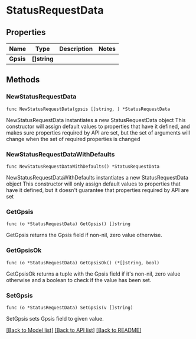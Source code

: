 # StatusRequestData

## Properties

Name | Type | Description | Notes
------------ | ------------- | ------------- | -------------
**Gpsis** | **[]string** |  | 

## Methods

### NewStatusRequestData

`func NewStatusRequestData(gpsis []string, ) *StatusRequestData`

NewStatusRequestData instantiates a new StatusRequestData object
This constructor will assign default values to properties that have it defined,
and makes sure properties required by API are set, but the set of arguments
will change when the set of required properties is changed

### NewStatusRequestDataWithDefaults

`func NewStatusRequestDataWithDefaults() *StatusRequestData`

NewStatusRequestDataWithDefaults instantiates a new StatusRequestData object
This constructor will only assign default values to properties that have it defined,
but it doesn't guarantee that properties required by API are set

### GetGpsis

`func (o *StatusRequestData) GetGpsis() []string`

GetGpsis returns the Gpsis field if non-nil, zero value otherwise.

### GetGpsisOk

`func (o *StatusRequestData) GetGpsisOk() (*[]string, bool)`

GetGpsisOk returns a tuple with the Gpsis field if it's non-nil, zero value otherwise
and a boolean to check if the value has been set.

### SetGpsis

`func (o *StatusRequestData) SetGpsis(v []string)`

SetGpsis sets Gpsis field to given value.



[[Back to Model list]](../README.md#documentation-for-models) [[Back to API list]](../README.md#documentation-for-api-endpoints) [[Back to README]](../README.md)


